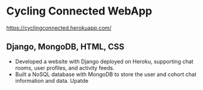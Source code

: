 # Cycling Connected WebApp 

https://cyclingconnected.herokuapp.com/

## Django, MongoDB, HTML, CSS


- Developed a website with Django deployed on Heroku, supporting chat rooms, user profiles, and activity feeds.
-	Built a NoSQL database with MongoDB to store the user and cohort chat information and data.
Upatde

